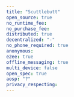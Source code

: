 ```yaml
---
title: "Scuttlebutt"
open_source: true
no_runtime_fee:
no_purchase_fee:
distributed: true
decentralized: "-"
no_phone_required: true
anonymous:
e2ee: true
offline_messaging: true
multi_device: false
open_spec: true
aosp: "?"
privacy_respecting:
---
```

